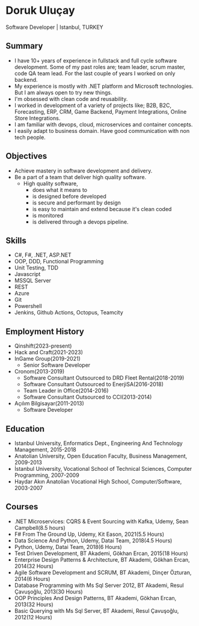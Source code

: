# Doruk Uluçay
Software Developer | Istanbul, TURKEY


## Summary
* I have 10+ years of experience in fullstack and full cycle software development. Some of my past roles are; team leader, scrum master, code QA team lead. For the last couple of years I worked on only backend.
* My experience is mostly with .NET platform and Microsoft technologies. But I am always open to try new things. 
* I'm obsessed with clean code and reusability.
* I worked in development of a variety of projects like; B2B, B2C, Forecasting, ERP, CRM, Game Backend, Payment Integrations, Online Store Integrations.
* I am familiar with devops, cloud, microservices and container concepts.
* I easily adapt to business domain. Have good communication with non tech people.


## Objectives
* Achieve mastery in software development and delivery.
* Be a part of a team that deliver high quality software.
    * High quality software,
        * does what it means to
        * is designed before developed
        * is secure and performant by design
        * is easy to maintain and extend because it's clean coded
        * is monitored
        * is delivered through a devops pipeline.


## Skills
* C#, F#, .NET, ASP.NET
* OOP, DDD, Functional Programming
* Unit Testing, TDD
* Javascript
* MSSQL Server
* REST
* Azure
* Git
* Powershell
* Jenkins, Github Actions, Octopus, Teamcity


## Employment History
* Qinshift(2023-present)
* Hack and Craft(2021-2023)
* InGame Group(2019-2021)
    * Senior Software Developer
* Cronom(2013-2019)
    * Software Consultant Outsourced to DRD Fleet Rental(2018-2019)
    * Software Consultant Outsourced to EnerjiSA(2016-2018)
    * Team Leader in Office(2014-2016)
    * Software Consultant Outsourced to CCI(2013-2014)
* Açılım Bilgisayar(2011-2013)
    * Software Developer


## Education
* Istanbul University, Enformatics Dept., Engineering And Technology Management, 2015-2018
* Anatolian University, Open Education Faculty, Business Management, 2009-2013
* İstanbul University, Vocational School of Technical Sciences, Computer Programming, 2007-2009
* Haydar Akın Anatolian Vocational High School, Computer/Software, 2003-2007


## Courses
* .NET Microservices: CQRS & Event Sourcing with Kafka, Udemy, Sean Campbell(8.5 hours)
* F# From The Ground Up, Udemy, Kit Eason, 2021(5.5 Hours)
* Data Science And Python, Udemy, Datai Team, 2018(4.5 Hours)
* Python, Udemy, Datai Team, 2018(6 Hours)
* Test Driven Development, BT Akademi, Gökhan Ercan, 2015(18 Hours)
* Enterprise Design Patterns & Architecture, BT Akademi, Gökhan Ercan, 2014(32 Hours)
* Agile Software Development and SCRUM, BT Akademi, Dinçer Özturan, 2014(6 Hours)
* Database Programming with Ms Sql Server 2012, BT Akademi, Resul Çavuşoğlu, 2013(30 Hours)
* OOP Principles And Design Patterns, BT Akademi, Gökhan Ercan, 2013(32 Hours)
* Basic Querying with Ms Sql Server, BT Akademi, Resul Çavuşoğlu, 2012(12 Hours)
